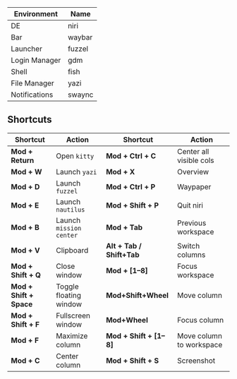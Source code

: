 
| Environment   | Name   |
| ------------- | ------ |
| DE            | niri   |
| Bar           | waybar |
| Launcher      | fuzzel |
| Login Manager | gdm    |
| Shell         | fish   |
| File Manager  | yazi   |
| Notifications | swaync |
## Shortcuts

| Shortcut                | Action                  | Shortcut                  | Action                   |
| ----------------------- | ----------------------- | ------------------------- | ------------------------ |
| **Mod + Return**        | Open `kitty`            | **Mod + Ctrl + C**        | Center all visible cols  |
| **Mod + W**             | Launch `yazi`           | **Mod + X**               | Overview                 |
| **Mod + D**             | Launch `fuzzel`         | **Mod + Ctrl + P**        | Waypaper                 |
| **Mod + E**             | Launch `nautilus`       | **Mod + Shift + P**       | Quit niri                |
| **Mod + B**             | Launch `mission center` | **Mod + Tab**             | Previous workspace       |
| **Mod + V**             | Clipboard               | **Alt + Tab / Shift+Tab** | Switch columns           |
| **Mod + Shift + Q**     | Close window            | **Mod + [1–8]**           | Focus workspace          |
| **Mod + Shift + Space** | Toggle floating window  | **Mod+Shift+Wheel**       | Move column              |
| **Mod + Shift + F**     | Fullscreen window       | **Mod+Wheel**             | Focus column             |
| **Mod + F**             | Maximize column         | **Mod + Shift + [1–8]**   | Move column to workspace |
| **Mod + C**             | Center column           | **Mod + Shift + S**       | Screenshot               |
